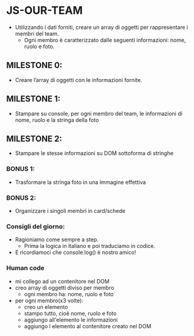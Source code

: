 # JS-OUR-TEAM
- Utilizzando i dati forniti, creare un array di oggetti per rappresentare i membri del team.
    - Ogni membro è caratterizzato dalle seguenti informazioni: nome, ruolo e foto.
## MILESTONE 0:
- Creare l’array di oggetti con le informazioni fornite.
## MILESTONE 1:
- Stampare su console, per ogni membro del team, le informazioni di nome, ruolo e la stringa della foto
## MILESTONE 2:
- Stampare le stesse informazioni su DOM sottoforma di stringhe
### BONUS 1:
- Trasformare la stringa foto in una immagine effettiva
### BONUS 2:
- Organizzare i singoli membri in card/schede
### Consigli del giorno:
- Ragioniamo come sempre a step.
    - Prima la logica in italiano e poi traduciamo in codice.
- E ricordiamoci che console.log() è nostro amico!

### Human code
- mi collego ad un contenitore nel DOM
- creo array di oggetti diviso per membro
    - ogni membro ha: nome, ruolo e foto
- per ogni membro(x3 volte):
    - creo un elemento
    - stampo tutto, cioè nome, ruolo e foto
    - aggiungo all'elemento le informazioni
    - aggiungo l elemento al contenitore creato nel DOM
